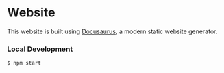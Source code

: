 # Website

This website is built using [Docusaurus](https://docusaurus.io/), a modern static website generator.



### Local Development

```
$ npm start
```


